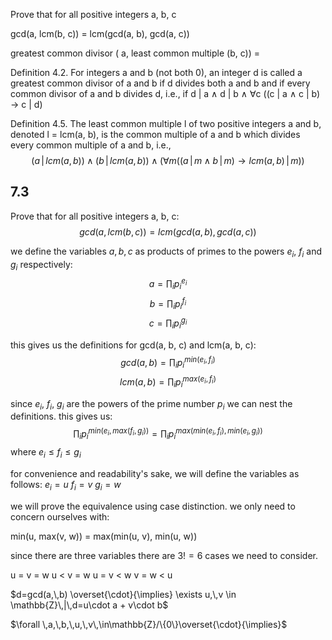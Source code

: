 Prove that for all positive integers a, b, c

gcd(a, lcm(b, c)) = lcm(gcd(a, b), gcd(a, c))

greatest common divisor ( a, least common multiple (b, c)) =



Definition 4.2.
For integers a and b (not both 0), an integer d is called a greatest common divisor of a and b if d divides both a and b and if every common divisor of a and b divides d, i.e., if
d | a ∧ d | b ∧ ∀c ((c | a ∧ c | b) → c | d)


Definition 4.5.
The least common multiple l of two positive integers a and b, denoted l = lcm(a, b), is the common multiple of a and b which divides every common multiple of a and b, i.e.,
$$(a\,|\,lcm(a,\,b))\land (b\,|\,lcm(a,\,b)) \land (\forall m((a\,|\,m \land b\,|\,m) \rightarrow lcm(a,\,b)\,|\,m))$$







## 7.3
Prove that for all positive integers a, b, c:
$$gcd(a,\,lcm(b,\,c)) = lcm(gcd(a,\,b),\,gcd(a,\,c))$$


we define the variables $a,\,b,\,c$ as products of primes to the powers $e_i$, $f_i$ and $g_i$ respectively:
$$a=\prod_{i} p_i^{e_i}$$
$$b=\prod_{i} p_i^{f_i}$$
$$c=\prod_{i} p_i^{g_i}$$

this gives us the definitions for gcd(a, b, c) and lcm(a, b, c):
$$gcd(a,\,b)=\prod_i p_i^{min(e_i,\,f_i)}$$
$$lcm(a,\,b)=\prod_i p_i^{max(e_i,\,f_i)}$$

since $e_i$, $f_i$, $g_i$ are the powers of the prime number $p_i$ we can nest the definitions. this gives us:
$$\prod_i p_i^{min(e_i,\,max(f_i,\,g_i))}=\prod_i p_i ^{max(min(e_i,\,f_i),\, min(e_i,\, g_i))}$$ 
where $e_i \leq f_i \leq g_i$

for convenience and readability's sake, we will define the variables as follows:
$e_i=u$
$f_i=v$
$g_i=w$

we will prove the equivalence using case distinction. we only need to concern ourselves with:

min(u, max(v, w)) = max(min(u, v), min(u, w))

since there are three variables there are $3!=6$ cases we need to consider.

u = v = w
u < v = w
u = v < w
v = w < u






$d=gcd(a,\,b) \overset{\cdot}{\implies} \exists u,\,v \in \mathbb{Z}\,|\,d=u\cdot a + v\cdot b$


$\forall \,a,\,b,\,u,\,v\,\in\mathbb{Z}/\{0\}\overset{\cdot}{\implies}$















